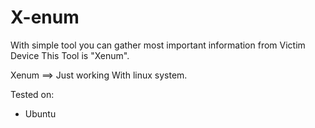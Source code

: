 # X-enum
With simple tool you can gather most important information from Victim Device This Tool is "Xenum".

Xenum ==> Just working With linux system. 




Tested on:

* Ubuntu 

